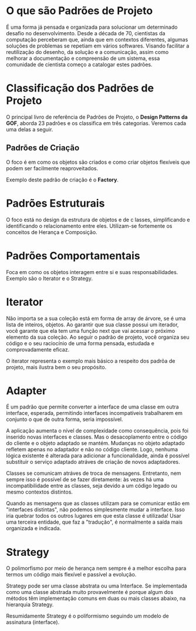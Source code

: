 # O que são Padrões de Projeto

É uma forma já pensada e organizada para solucionar um determinado desafio no desenvolvimento. Desde a década de 70, cientistas da computação perceberam que, ainda que em contextos diferentes, algumas soluções de problemas se repetiam em vários softwares. Visando facilitar a reutilização do desenho, da solução e a comunicação, assim como melhorar a documentação e compreensão de um sistema, essa comunidade de cientista começo a catalogar estes padrões.

# Classificação dos Padrões de Projeto

O principal livro de referência de Padrões de Projeto, o **Design Patterns da GOF**, aborda 23 padrões e os classifica em três categorias. Veremos cada uma delas a seguir.

## Padrões de Criação

O foco é em como os objetos são criados e como criar objetos flexíveis que podem ser facilmente reaproveitados.

Exemplo deste padrão de criação é o **Factory**.

# Padrões Estruturais

O foco está no design da estrutura de objetos e de c lasses, simplificando e identificando o relacionamento entre eles. Utilizam-se fortemente os conceitos de Herança e Composição.

# Padrões Comportamentais

Foca em como os objetos interagem entre si e suas responsabilidades. Exemplo são o Iterator e o Strategy.

# Iterator

Não importa se a sua coleção está em forma de array de árvore, se é uma lista de inteiros, objetos. Ao garantir que sua classe possui um iterador, você garante que ela tem uma função next que vai acessar o próximo elemento da sua coleção. Ao seguir o padrão de projeto, você organiza seu código e o seu raciocínio de uma forma pensada, estudada e comprovadamente eficaz.

O iterator representa o exemplo mais básico a respeito dos padrõa de projeto, mais ilustra bem o seu propósito.

# Adapter

É um padrão que permite converter a interface de uma classe em outra interface, esperada, permitindo interfaces incompatíveis trabalharem em conjunto o que de outra forma, seria impossível.

A aplicação aumenta o nível de complexidade como consequência, pois foi inserido novas interfaces e classes. Mas o desacoplamento entre o código do cliente e o objeto adaptado se mantém. Mudanças no objeto adaptado refletem apenas no adaptador e não no código cliente. Logo, nenhuma lógica existente é alterada para adicionar a funcionalidade, ainda é possível substituir o serviço adaptado atráves de criação de novos adaptadores.

Classes se comunicam atráves de troca de mensagens. Entretanto, nem sempre isso é possível de se fazer diretamente: às vezes há uma incompatibilidade entre as classes, seja devido a um código legado ou mesmo contextos distintos.

Quando as mensagens que as classes utilizam para se comunicar estão em "interfaces distintas", não podemos simplesmente mudar a interface. Isso iria quebrar todos os outros lugares em que esta classe é utilizada! Usar uma terceira entidade, que faz a "tradução", é normalmente a saída mais organizada e indicada.

# Strategy

O polimorfismo por meio de herança nem sempre é a melhor escolha para termos um código mais flexível e passível a evolução.

Strategy pode ser uma classe abstrata ou uma Interface. Se implementada como uma classe abstrada muito provavelmente é porque algum dos métodos têm implementação comuns em duas ou mais classes abaixo, na hierarquia Strategy.

Resumidamente Strategy é o poliformismo seguindo um modelo de assinatura (interface).